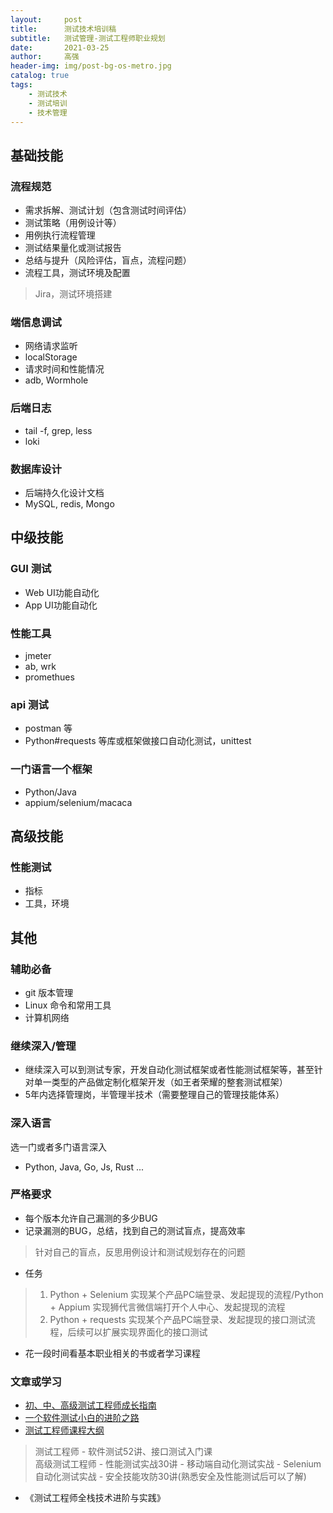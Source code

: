 ```yaml
---
layout:     post
title:      测试技术培训稿
subtitle:   测试管理-测试工程师职业规划
date:       2021-03-25
author:     高强
header-img: img/post-bg-os-metro.jpg
catalog: true
tags:
    - 测试技术
    - 测试培训
    - 技术管理
---
```


## 基础技能
### 流程规范
- 需求拆解、测试计划（包含测试时间评估）
- 测试策略（用例设计等）
- 用例执行流程管理
- 测试结果量化或测试报告
- 总结与提升（风险评估，盲点，流程问题）
- 流程工具，测试环境及配置
> Jira，测试环境搭建

### 端信息调试
- 网络请求监听
- localStorage
- 请求时间和性能情况
- adb, Wormhole

### 后端日志
- tail -f, grep, less
- loki

### 数据库设计
- 后端持久化设计文档
- MySQL, redis, Mongo

## 中级技能
### GUI 测试
- Web UI功能自动化
- App UI功能自动化

### 性能工具
- jmeter
- ab, wrk
- promethues

### api 测试
- postman 等
- Python#requests 等库或框架做接口自动化测试，unittest

### 一门语言一个框架
- Python/Java
- appium/selenium/macaca

## 高级技能
### 性能测试
- 指标
- 工具，环境

## 其他
### 辅助必备
- git 版本管理
- Linux 命令和常用工具
- 计算机网络

### 继续深入/管理
- 继续深入可以到测试专家，开发自动化测试框架或者性能测试框架等，甚至针对单一类型的产品做定制化框架开发（如王者荣耀的整套测试框架）
- 5年内选择管理岗，半管理半技术（需要整理自己的管理技能体系）

### 深入语言
选一门或者多门语言深入
- Python, Java, Go, Js, Rust ...

### 严格要求
- 每个版本允许自己漏测的多少BUG
- 记录漏测的BUG，总结，找到自己的测试盲点，提高效率
> 针对自己的盲点，反思用例设计和测试规划存在的问题

- 任务
> 1. Python + Selenium 实现某个产品PC端登录、发起提现的流程/Python + Appium 实现狮代言微信端打开个人中心、发起提现的流程
> 2. Python + requests 实现某个产品PC端登录、发起提现的接口测试流程，后续可以扩展实现界面化的接口测试
- 花一段时间看基本职业相关的书或者学习课程

### 文章或学习
- [初、中、高级测试工程师成长指南](https://segmentfault.com/a/1190000038936021)
- [一个软件测试小白的进阶之路](http://testingpai.com/article/1595507197487)
- [测试工程师课程大纲](https://time.geekbang.org/learning/path-detail/6)
> 测试工程师 - 软件测试52讲、接口测试入门课  
> 高级测试工程师 - 性能测试实战30讲 - 移动端自动化测试实战 - Selenium自动化测试实战 - 安全技能攻防30讲(熟悉安全及性能测试后可以了解)

- 《测试工程师全栈技术进阶与实践》